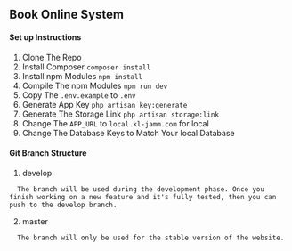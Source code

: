 ## Book Online System

#### Set up Instructions

1. Clone The Repo 
2. Install Composer `composer install`
3. Install npm Modules `npm install`
4. Compile The npm Modules `npm run dev`
5. Copy The `.env.example` to `.env`
6. Generate App Key `php artisan key:generate`
7. Generate The Storage Link `php artisan storage:link`
8. Change The `APP_URL` to `local.kl-jamm.com` for local
9. Change The Database Keys to Match Your local Database


#### Git Branch Structure

1. develop

```
  The branch will be used during the development phase. Once you finish working on a new feature and it's fully tested, then you can push to the develop branch.
```

2. master

```
  The branch will only be used for the stable version of the website.
```



